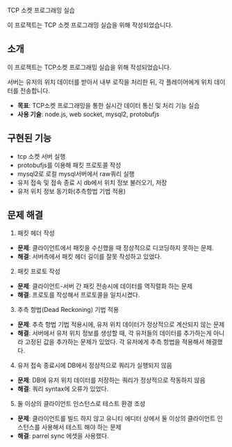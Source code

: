 TCP 소켓 프로그래밍 실습

 이 프로젝트는 TCP 소켓 프로그래밍 실습을 위해 작성되었습니다.

 

## 소개
 이 프로젝트는 TCP소켓 프로그래밍 실습을 위해 작성되었습니다.

 서버는 유저의 위치 데이터를 받아서 내부 로직을 처리한 뒤, 각 플레이어에게 위치 데이터를 전송합니다.

- **목표**: TCP소켓 프로그래밍을 통한 실시간 데이터 통신 및 처리 기능 실습
- **사용 기술**: node.js, web socket, mysql2, protobufjs

## 구현된 기능
- tcp 소켓 서버 실행
- protobufjs를 이용해 패킷 프로토콜 작성
- mysql2로 로컬 mysql서버에서 raw쿼리 실행
- 유저 접속 및 접속 종료 시 db에서 위치 정보 불러오기, 저장
- 유저 위치 정보 동기화(추측항법 기법 적용)

## 문제 해결
1. 패킷 헤더 작성
- **문제**: 클라이언트에서 패킷을 수신했을 때 정상적으로 디코딩하지 못하는 문제.
- **해결**: 서버측에서 패킷 헤더 길이를 잘못 작성하고 있었다.
2. 패킷 프로토 작성
- **문제**: 클라이언트-서버 간 패킷 전송시에 데이터를 역직렬화 하는 문제
- **해결**: 프로토를 작성해서 프로토콜을 일치시켰다.
3. 추측 항법(Dead Reckoning) 기법 적용
- **문제**: 추측 항법 기법 적용시에, 유저 위치 데이터가 정상적으로 계산되지 않는 문제
- **해결**: 서버에서 유저 위치 정보를 생성할 때, 각 유저들의 데이터를 추가하는게 아니라 고정된 값을 추가하는 문제가 있었다. 각 유저에게 추측 항법을 적용해서 해결했다.
4. 유저 접속 종료시에 DB에서 정상적으로 쿼리가 실행되지 않음
- **문제**: DB에 유저 위치 데이터를 저장하는 쿼리가 정상적으로 작동하지 않음
- **해결**: 쿼리 syntax에 오류가 있었다.
5. 둘 이상의 클라이언트 인스턴스로 테스트 환경 조성
- **문제**: 클라이언트를 빌드 하지 않고 유니티 에디터 상에서 둘 이상의 클라이언트 인스턴스를 사용해서 테스트 해야 하는 문제
- **해결**: parrel sync 에셋을 사용했다.